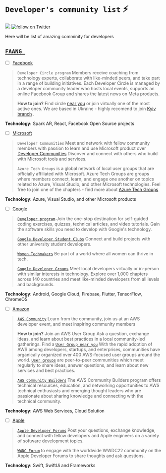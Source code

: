 # `Developer's community list` :zap:
<p align="left">
    <a href="https://awesome.re" alt="Awesome">
        <img src="https://awesome.re/badge.svg" /></a>
    <a href="https://twitter.com/intent/follow?screen_name=T0MKA">
        <img src="https://img.shields.io/twitter/follow/T0MKA?style=social&logo=twitter"
            alt="follow on Twitter"></a>
</p>

 Here will be list of amazing comminity for developers 

## [`FAANG `](https://github.com/tomkaXM/events/blob/main/community.md) 

- [ ] [Facebook](https://developers.facebook.com/developercircles/) 

>`Developer Circle program` Members receive coaching from technology experts, collaborate with like-minded peers, and take part in a range of building initiatives.
Each Developer Circle is managed by a developer community leader who hosts local events, supports an online Facebook Group and shares the latest news on Meta products.
>
>**How to join?**
Find circle [near you](https://developers.facebook.com/developercircles/join/) or join virtually one of the  most active ones. 
We are based in  Ukraine - highly recomend to join [Kyiv branch](https://www.facebook.com/groups/332298634106277) .

**Technology:**
 Spark AR, React, Facebook Open Source projects 

- [ ] [Microsoft](https://developer.microsoft.com/en-us/)

>`Developer Communities` Meet and network with fellow community members with passion to learn and use Microsoft product over [Developer Communities](https://developer.microsoft.com/en-us/community/FindGroups)
Discover and connect with others who build with Microsoft tools and services.
>
>`Azure Tech Groups` is a global network of local user groups that are officially affiliated with Microsoft. 
Azure Tech Groups are groups where members connect, learn, and engage one another on topics related to Azure, Visual Studio, and other Microsoft technologies.
Feel free to join one of the chapters - find more about [Azure Tech Groups](https://developer.microsoft.com/ru-ru/azure-tech-groups/overview)

**Technology:**
Azure, Visual Studio, and other Microsoft products


- [ ] [Google](https://developers.google.com/community)

>[`Developer program`](https://developers.google.com/) Join the one-stop destination for self-guided coding exercises, quizzes, technical articles, and video tutorials. Gain the software skills you need to develop with Google's technology. 
>
>[`Google Developer Student Clubs`](https://developers.google.com/community/gdsc)
Connect and build projects with other university student developers.
>
>[`Women Techmakers`](https://developers.google.com/womentechmakers)
Be part of a world where all women can thrive in tech.
>
>[`Google Developer Groups`](https://developers.google.com/community/gdg)
Meet local developers virtually or in-person with similar interests in technology. Explore over 1,000 chapters across 140 countries and meet like-minded developers from all levels and backgrounds.

**Technology:**
Android, Google Cloud, Firebase, Flutter, TensorFlow, ChromeOS


- [ ] [Amazon](https://aws.amazon.com/developer/)

>[`AWS Community`](https://aws.amazon.com/ru/developer/community/)
Learn from the community, join us at an AWS developer event, and meet inspiring community members
>
>**How to join?** 
Join an AWS User Group 
Ask a question, exchange ideas, and learn about best practices in a local community-led gatherings.
Find a [`User Group near you`](https://aws.amazon.com/ru/developer/community/usergroups/?intClick=dev-center-2021_main&community-user-groups-cards.sort-by=item.additionalFields.ugName&community-user-groups-cards.sort-order=asc&awsf.location=*all&awsf.category=*all)
With the rapid adoption of AWS among developers, startups, and enterprises, communities have organically organized over 400 AWS-focused user groups around the world. [`User groups`](https://aws.amazon.com/ru/developer/community/usergroups/?community-user-groups-cards.sort-by=item.additionalFields.ugName&community-user-groups-cards.sort-order=asc&awsf.location=*all&awsf.category=*all) are peer-to-peer communities which meet regularly to share ideas, answer questions, and learn about new services and best practices.
>
>[`AWS Community Builders`](https://aws.amazon.com/ru/developer/community/community-builders/?intClick=dev-center-2021_main)
The AWS Community Builders program offers technical resources, education, and networking opportunities to AWS technical enthusiasts and emerging thought leaders who are passionate about sharing knowledge and connecting with the technical community.

**Technology:**
AWS Web Services, Cloud Solution

- [ ] [Apple](https://developer.apple.com/forums/)

>[`Apple Developer Forums`](https://developer.apple.com/forums/)
Post your questions, exchange knowledge, and connect with fellow developers and Apple engineers on a variety of software development topics.
>
>[`WWDC Forum`](https://developer.apple.com/wwdc22/forums/) to engage with the worldwide WWDC22 community on the Apple Developer Forums to share thoughts and ask questions.

**Technology:**
Swift, SwiftUi and Frameworks


